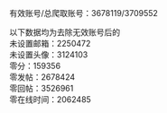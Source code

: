 有效账号/总爬取账号：3678119/3709552  

以下数据均为去除无效账号后的  
未设置邮箱：2250472  
未设置头像：3124103  
零分：159356  
零发帖：2678424  
零回帖：3526961  
零在线时间：2062485  
